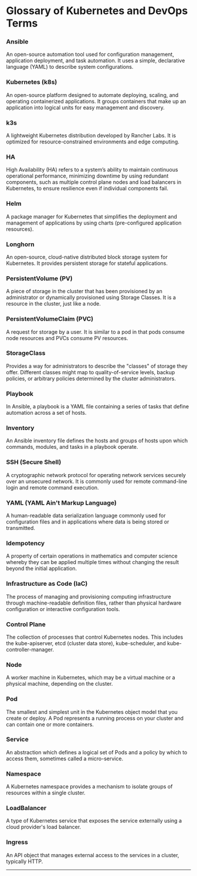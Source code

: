 # Glossary of Kubernetes and DevOps Terms

### Ansible

An open-source automation tool used for configuration management, application deployment, and task automation. It uses a simple, declarative language (YAML) to describe system configurations.

### Kubernetes (k8s)

An open-source platform designed to automate deploying, scaling, and operating containerized applications. It groups containers that make up an application into logical units for easy management and discovery.

### k3s

A lightweight Kubernetes distribution developed by Rancher Labs. It is optimized for resource-constrained environments and edge computing.

### HA

High Availability (HA) refers to a system’s ability to maintain continuous operational performance, minimizing downtime by using redundant components, such as multiple control plane nodes and load balancers in Kubernetes, to ensure resilience even if individual components fail.

### Helm

A package manager for Kubernetes that simplifies the deployment and management of applications by using charts (pre-configured application resources).

### Longhorn

An open-source, cloud-native distributed block storage system for Kubernetes. It provides persistent storage for stateful applications.

### PersistentVolume (PV)

A piece of storage in the cluster that has been provisioned by an administrator or dynamically provisioned using Storage Classes. It is a resource in the cluster, just like a node.

### PersistentVolumeClaim (PVC)

A request for storage by a user. It is similar to a pod in that pods consume node resources and PVCs consume PV resources.

### StorageClass

Provides a way for administrators to describe the "classes" of storage they offer. Different classes might map to quality-of-service levels, backup policies, or arbitrary policies determined by the cluster administrators.

### Playbook

In Ansible, a playbook is a YAML file containing a series of tasks that define automation across a set of hosts.

### Inventory

An Ansible inventory file defines the hosts and groups of hosts upon which commands, modules, and tasks in a playbook operate.

### SSH (Secure Shell)

A cryptographic network protocol for operating network services securely over an unsecured network. It is commonly used for remote command-line login and remote command execution.

### YAML (YAML Ain't Markup Language)

A human-readable data serialization language commonly used for configuration files and in applications where data is being stored or transmitted.

### Idempotency

A property of certain operations in mathematics and computer science whereby they can be applied multiple times without changing the result beyond the initial application.

### Infrastructure as Code (IaC)

The process of managing and provisioning computing infrastructure through machine-readable definition files, rather than physical hardware configuration or interactive configuration tools.

### Control Plane

The collection of processes that control Kubernetes nodes. This includes the kube-apiserver, etcd (cluster data store), kube-scheduler, and kube-controller-manager.

### Node

A worker machine in Kubernetes, which may be a virtual machine or a physical machine, depending on the cluster.

### Pod

The smallest and simplest unit in the Kubernetes object model that you create or deploy. A Pod represents a running process on your cluster and can contain one or more containers.

### Service

An abstraction which defines a logical set of Pods and a policy by which to access them, sometimes called a micro-service.

### Namespace

A Kubernetes namespace provides a mechanism to isolate groups of resources within a single cluster.

### LoadBalancer

A type of Kubernetes service that exposes the service externally using a cloud provider's load balancer.

### Ingress

An API object that manages external access to the services in a cluster, typically HTTP.

---

